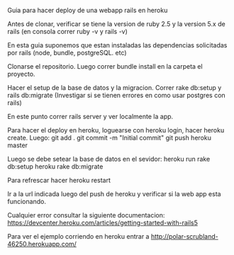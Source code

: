 Guia para hacer deploy de una webapp rails en heroku

Antes de clonar, verificar se tiene la version de ruby 2.5 y la version 5.x de rails
(en consola correr ruby -v y rails -v)

En esta guia suponemos que estan instaladas las dependencias solicitadas por rails (node, bundle, postgreSQL. etc)

Clonarse el repositorio. Luego correr bundle install en la carpeta el proyecto.

Hacer el setup de la base de datos y la migracion. Correr rake db:setup y rails db:migrate (Investigar si se tienen errores en como usar postgres con rails)

En este punto correr rails server y ver localmente la app.

Para hacer el deploy en heroku, loguearse con heroku login, hacer heroku create. Luego:
git add .
git commit -m "Initial commit"
git push heroku master

Luego se debe setear la base de datos en el sevidor:
heroku run rake db:setup
heroku rake db:migrate

Para refrescar hacer heroku restart

Ir a la url indicada luego del push de heroku y verificar si la web app esta funcionando.

Cualquier error consultar la siguiente documentacion: https://devcenter.heroku.com/articles/getting-started-with-rails5

Para ver el ejemplo corriendo en heroku entrar a 
http://polar-scrubland-46250.herokuapp.com/
